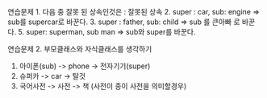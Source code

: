 연습문제 1. 다음 중 잘못 된 상속인것은 
: 잘못된 상속 
2. super : car, sub: engine => sub를 supercar로 바꾼다.
3. super : father, sub: child => sub 를 큰아빠 로 바꾼다.
5. super: superman, sub man => sub와 super를 바꾼다.

연습문제 2. 부모클래스와 자식클래스를 생각하기
1. 아이폰(sub) -> phone -> 전자기기(super)
2. 슈퍼카 -> car -> 탈것
3. 국어사전 -> 사전 -> 책 (사전이 종이 사전을 의미할경우)
